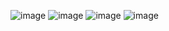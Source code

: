 ![image](https://github.com/user-attachments/assets/5f3c06b9-5afa-4835-983f-8db149394273)
![image](https://github.com/user-attachments/assets/67e3016d-073e-47d8-8c3c-9e8a11e7cbd6)
![image](https://github.com/user-attachments/assets/47d4212c-1e08-4965-bf08-57853d909120)
![image](https://github.com/user-attachments/assets/84878282-b9a0-4775-ba27-d9d5e0b16402)



